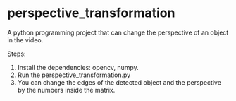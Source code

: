 # perspective_transformation
A python programming project that can change the perspective of an object in the video.

Steps:
1. Install the dependencies: opencv, numpy.
2. Run the perspective_transformation.py
3. You can change the edges of the detected object and the perspective by the numbers inside the matrix.
